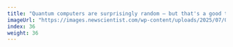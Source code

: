```yaml
---
title: "Quantum computers are surprisingly random – but that's a good thing"
imageUrl: "https://images.newscientist.com/wp-content/uploads/2025/07/03152401/SEI_257731011.jpg?width=788"
index: 36
weight: 36
---
```

